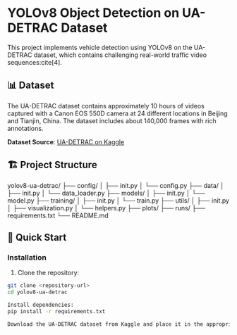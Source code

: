 # YOLOv8 Object Detection on UA-DETRAC Dataset

This project implements vehicle detection using YOLOv8 on the UA-DETRAC dataset, which contains challenging real-world traffic video sequences:cite[4].

## 📊 Dataset

The UA-DETRAC dataset contains approximately 10 hours of videos captured with a Canon EOS 550D camera at 24 different locations in Beijing and Tianjin, China. The dataset includes about 140,000 frames with rich annotations.

**Dataset Source**: [UA-DETRAC on Kaggle](https://www.kaggle.com/datasets/bratjay/ua-detrac-orig)

## 🏗️ Project Structure
yolov8-ua-detrac/
├── config/
│ ├── init.py
│ └── config.py
├── data/
│ ├── init.py
│ └── data_loader.py
├── models/
│ ├── init.py
│ └── model.py
├── training/
│ ├── init.py
│ └── train.py
├── utils/
│ ├── init.py
│ ├── visualization.py
│ └── helpers.py
├── plots/
├── runs/
├── requirements.txt
└── README.md


## 🚀 Quick Start

### Installation

1. Clone the repository:
```bash
git clone <repository-url>
cd yolov8-ua-detrac

Install dependencies:
pip install -r requirements.txt

Download the UA-DETRAC dataset from Kaggle and place it in the appropriate directory.


